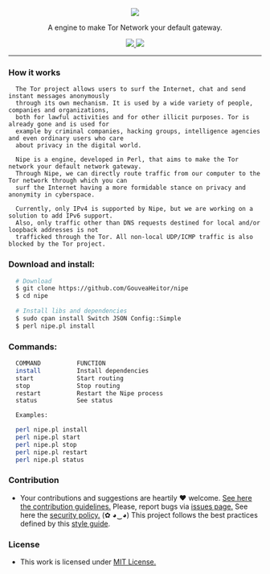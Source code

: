 <p align="center">
  <img src="https://heitorgouvea.me/images/publications/nipe-research/logo.png">
  <p align="center">A engine to make Tor Network your default gateway.</p>

  <p align="center">
    <a href="https://github.com/GouveaHeitor/nipe/blob/master/LICENSE.md">
      <img src="https://img.shields.io/badge/license-MIT-blue.svg">
    </a>
    <a href="https://github.com/GouveaHeitor/nipe/releases">
      <img src="https://img.shields.io/badge/version-0.9.1-blue.svg">
    </a>
  </p>
</p>

---


### How it works
```
  The Tor project allows users to surf the Internet, chat and send instant messages anonymously 
  through its own mechanism. It is used by a wide variety of people, companies and organizations, 
  both for lawful activities and for other illicit purposes. Tor is already gone and is used for 
  example by criminal companies, hacking groups, intelligence agencies and even ordinary users who care
  about privacy in the digital world. 
  
  Nipe is a engine, developed in Perl, that aims to make the Tor network your default network gateway. 
  Through Nipe, we can directly route traffic from our computer to the Tor network through which you can 
  surf the Internet having a more formidable stance on privacy and anonymity in cyberspace.
  
  Currently, only IPv4 is supported by Nipe, but we are working on a solution to add IPv6 support. 
  Also, only traffic other than DNS requests destined for local and/or loopback addresses is not 
  trafficked through the Tor. All non-local UDP/ICMP traffic is also blocked by the Tor project.
```


### Download and install:
```bash
  # Download
  $ git clone https://github.com/GouveaHeitor/nipe
  $ cd nipe
    
  # Install libs and dependencies
  $ sudo cpan install Switch JSON Config::Simple
  $ perl nipe.pl install
```

### Commands:
```bash
  COMMAND          FUNCTION
  install          Install dependencies
  start            Start routing
  stop             Stop routing
  restart          Restart the Nipe process
  status           See status

  Examples:

  perl nipe.pl install
  perl nipe.pl start
  perl nipe.pl stop
  perl nipe.pl restart
  perl nipe.pl status
```

### Contribution

- Your contributions and suggestions are heartily ♥ welcome. [See here the contribution guidelines.](/.github/CONTRIBUTING.md) Please, report bugs via [issues page.](https://github.com/GouveaHeitor/nipe/issues) See here the [security policy.](./github/SECURITY.md) (✿ ◕‿◕) This project follows the best practices defined by this [style guide](https://heitorgouvea.me/projects/perl-style-guide).


### License

- This work is licensed under [MIT License.](https://github.com/GouveaHeitor/nipe/blob/master/LICENSE.md)
